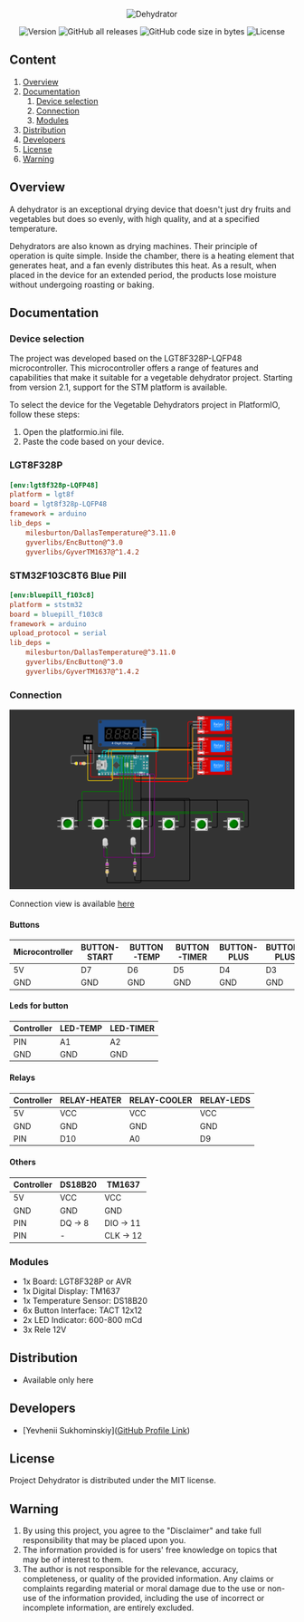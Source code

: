 <p align="center">
   <img src="https://i.ibb.co/whXfm0b/Dehydrator.png" alt="Dehydrator" border="0" wight="700">
</p>

<p align="center">
    <img src="https://img.shields.io/github/v/release/yevheniisukhominskiy/Dehydrator?style=for-the-badge" alt="Version">
    <img alt="GitHub all releases" src="https://img.shields.io/github/downloads/yevheniisukhominskiy/Dehydrator/total?style=for-the-badge">
    <img alt="GitHub code size in bytes" src="https://img.shields.io/github/languages/code-size/yevheniisukhominskiy/Dehydrator?style=for-the-badge">
     <img src="https://img.shields.io/github/license/yevheniisukhominskiy/Dehydrator?style=for-the-badge" alt="License">


</p>

## Content
1. [Overview](https://github.com/yevheniisukhominskiy/Dehydrator#overview)
2. [Documentation](https://github.com/yevheniisukhominskiy/Dehydrator#documentation)
   1. [Device selection](https://github.com/yevheniisukhominskiy/Dehydrator#device-selection)
   2. [Connection](https://github.com/yevheniisukhominskiy/Dehydrator#connection)
   3. [Modules](https://github.com/yevheniisukhominskiy/Dehydrator#modules)
3. [Distribution](https://github.com/yevheniisukhominskiy/Dehydrator#distribution)
4. [Developers](https://github.com/yevheniisukhominskiy/Dehydrator#developers)
5. [License](https://github.com/yevheniisukhominskiy/Dehydrator#license)
6. [Warning](https://github.com/yevheniisukhominskiy/Dehydrator#warning)


## Overview

A dehydrator is an exceptional drying device that doesn't just dry fruits and vegetables but does so evenly, with high quality, and at a specified temperature.

Dehydrators are also known as drying machines. Their principle of operation is quite simple. Inside the chamber, there is a heating element that generates heat, and a fan evenly distributes this heat. As a result, when placed in the device for an extended period, the products lose moisture without undergoing roasting or baking.

## Documentation

### Device selection
The project was developed based on the LGT8F328P-LQFP48 microcontroller. This microcontroller offers a range of features and capabilities that make it suitable for a vegetable dehydrator project. Starting from version 2.1, support for the STM platform is available.

To select the device for the Vegetable Dehydrators project in PlatformIO, follow these steps:
1. Open the platformio.ini file.
2. Paste the code based on your device.

### LGT8F328P
```ini
[env:lgt8f328p-LQFP48]
platform = lgt8f
board = lgt8f328p-LQFP48
framework = arduino
lib_deps = 
	milesburton/DallasTemperature@^3.11.0
	gyverlibs/EncButton@^3.0
	gyverlibs/GyverTM1637@^1.4.2
```

### STM32F103C8T6 Blue Pill
```ini
[env:bluepill_f103c8]
platform = ststm32
board = bluepill_f103c8
framework = arduino
upload_protocol = serial
lib_deps = 
	milesburton/DallasTemperature@^3.11.0
	gyverlibs/EncButton@^3.0
	gyverlibs/GyverTM1637@^1.4.2
```

### Connection
![Alt text](documents/conections.png)

Connection view is available [here](https://wokwi.com/projects/new/arduino-nano)
#### Buttons
| **Microcontroller** | **BUTTON-START** | **BUTTON-TEMP** | **BUTTON-TIMER** | **BUTTON-PLUS** | **BUTTON-PLUS** | **BUTTON-BLACKLIGHT** |
|---------------------|-----------------|------------------|------------------|-----------------|-----------------|-----------------------|
| 5V                  | D7              | D6               | D5               |	D4			    | D3              | D2                    |
| GND                 | GND             | GND              | GND              | GND             | GND             | GND                   |

#### Leds for button
| **Controller** | **LED-TEMP** | **LED-TIMER** |
|----------------|--------------|---------------|
| PIN            | A1           | A2            |
| GND            | GND          | GND           |

#### Relays
| **Controller** | **RELAY-HEATER** | **RELAY-COOLER** | **RELAY-LEDS** |
|----------------|------------------|------------------|----------------|
| 5V             | VCC              | VCC              | VCC            |
| GND            | GND              | GND              | GND            |
| PIN            | D10              | A0               | D9             |

#### Others
| **Controller** | **DS18B20** | **TM1637** |
|----------------|-------------|------------|
| 5V             | VCC         | VCC        |
| GND            | GND         | GND        |
| PIN            | DQ -> 8     | DIO -> 11  |
| PIN            | -           | CLK -> 12  |

### Modules
* 1x Board: LGT8F328P or AVR
* 1x Digital Display: TM1637
* 1x Temperature Sensor: DS18B20
* 6x Button Interface: TACT 12x12
* 2x LED Indicator: 600-800 mCd
* 3x Rele 12V
  
## Distribution
- Available only here


## Developers
- [Yevhenii Sukhominskiy]([GitHub Profile Link](https://github.com/yevheniisukhominskiy))

## License
Project Dehydrator is distributed under the MIT license.

## Warning
1. By using this project, you agree to the "Disclaimer" and take full responsibility that may be placed upon you.
2. The information provided is for users' free knowledge on topics that may be of interest to them.
3. The author is not responsible for the relevance, accuracy, completeness, or quality of the provided information. Any claims or complaints regarding material or moral damage due to the use or non-use of the information provided, including the use of incorrect or incomplete information, are entirely excluded.





